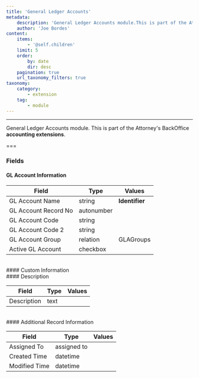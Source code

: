 ```yaml
---
title: 'General Ledger Accounts'
metadata:
    description: 'General Ledger Accounts module.This is part of the Attorneys BackOffice accounting extensions.'
    author: 'Joe Bordes'
content:
    items:
        - '@self.children'
    limit: 5
    order:
        by: date
        dir: desc
    pagination: true
    url_taxonomy_filters: true
taxonomy:
    category:
        - extension
    tag:
        - module
---
```

---
General Ledger Accounts module.
This is part of the Attorney's BackOffice **accounting extensions**.

===

### Fields

#### GL Account Information

<table class="table table-striped">
<thead>
<tr class="header">
<th>Field</th>
<th>Type</th>
<th>Values</th>
</tr>
</thead>
<tbody>
<tr class="odd">
<td>GL Account Name</td>
<td>string</td>
<td><strong>Identifier</strong></td>
</tr>
<tr>
<td>GL Account Record No</td>
<td>autonumber</td>
<td></td>
</tr>
<tr class="odd">
<td>GL Account Code</td>
<td>string</td>
<td></td>
</tr>
<tr>
<td>GL Account Code 2</td>
<td>string</td>
<td></td>
</tr>
<tr class="odd">
<td>GL Account Group</td>
<td>relation</td>
<td>GLAGroups</td>
</tr>
<tr>
<td>Active GL Account</td>
<td>checkbox</td>
<td></td>
</tr>
</tbody>
</table>
<br>
#### Custom Information
<br>
#### Description

<table class="table table-striped">
<thead>
<tr class="header">
<th>Field</th>
<th>Type</th>
<th>Values</th>
</tr>
</thead>
<tbody>
<tr class="odd">
<td>Description</td>
<td>text</td>
<td></td>
</tr>
</tbody>
</table>
<br>
#### Additional Record Information

<table class="table table-striped">
<thead>
<tr class="header">
<th>Field</th>
<th>Type</th>
<th>Values</th>
</tr>
</thead>
<tbody>
<tr class="odd">
<td>Assigned To</td>
<td>assigned to</td>
<td></td>
</tr>
<tr>
<td>Created Time</td>
<td>datetime</td>
<td></td>
</tr>
<tr class="odd">
<td>Modified Time</td>
<td>datetime</td>
<td></td>
</tr>
</tbody>
</table>